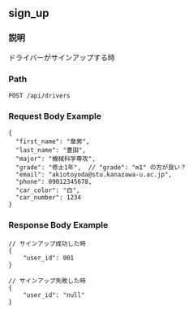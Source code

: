 ## sign_up

### 説明
ドライバーがサインアップする時

### Path
```
POST /api/drivers
```

### Request Body Example
```
{
  "first_name": "章男",
  "last_name": "豊田",
  "major": "機械科学専攻",
  "grade": "修士1年",  // "grade": "m1" の方が良い？
  "email": "akiotoyoda@stu.kanazawa-u.ac.jp",
  "phone": 09012345678,
  "car_color": "白",
  "car_number": 1234
}
```

### Response Body Example
```
// サインアップ成功した時
{
    "user_id": 001
}

// サインアップ失敗した時
{
    "user_id": "null"
}
```

